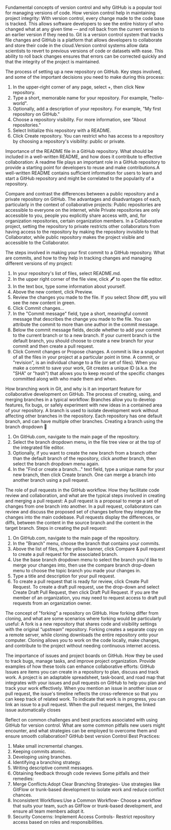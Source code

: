 Fundamental concepts of version control and why GitHub is a popular tool for managing versions of code. How version control help in maintaining project integrity:
With version control, every change made to the code base is tracked. This allows software developers to see the entire history of who changed what at any given time — and roll back from the current version to an earlier version if they need to. Git is a version control system that tracks file changes and GitHub is a platform that allows developers to collaborate and store their code in the cloud.Version control systems allow data scientists to revert to previous versions of code or datasets with ease. This ability to roll back changes ensures that errors can be corrected quickly and that the integrity of the project is maintained.

The process of setting up a new repository on GitHub. Key steps involved, and some of the important decisions you need to make during this process:
1. In the upper-right corner of any page, select +, then click New repository.
2. Type a short, memorable name for your repository. For example, "hello-world".
3. Optionally, add a description of your repository. For example, "My first repository on GitHub."
4. Choose a repository visibility. For more information, see "About repositories."
5. Select Initialize this repository with a README.
6. Click Create repository.
You can restrict who has access to a repository by choosing a repository's visibility: public or private.


Importance of the README file in a GitHub repository. What should be included in a well-written README, and how does it contribute to effective collaboration: 
A readme file plays an important role in a GitHub repository to provide a starting point for developers to reuse and make contributions.A well-written README contains sufficient information for users to learn and start a GitHub repository and might be correlated to the popularity of a repository.

Compare and contrast the differences between a public repository and a private repository on GitHub. The advantages and disadvantages of each, particularly in the context of collaborative projects:
Public repositories are accessible to everyone on the internet, while Private repositories are only accessible to you, people you explicitly share access with, and, for organization repositories, certain organization members.
In a Collaborative project, setting the repository to private restricts other collaborators from having access to the repository by making the repository invisible to that Collaborator, while public repository makes the project visible and accessible to the Collaborator.

The steps involved in making your first commit to a GitHub repository. What are commits, and how to they help in tracking changes and managing different versions of my project:
1. In your repository's list of files, select README.md.
2. In the upper right corner of the file view, click 🖋 to open the file editor.
3. In the text box, type some information about yourself.
4. Above the new content, click Preview.
5. Review the changes you made to the file. If you select Show diff, you will see the new content in green.
6. Click Commit changes...
7. In the "Commit message" field, type a short, meaningful commit message that describes the change you made to the file. You can attribute the commit to more than one author in the commit message.
8. Below the commit message fields, decide whether to add your commit to the current branch or to a new branch. If your current branch is the default branch, you should choose to create a new branch for your commit and then create a pull request.
9. Click Commit changes or Propose changes.
A commit is like a snapshot of all the files in your project at a particular point in time. A commit, or "revision", is an individual change to a file (or set of files). When you make a commit to save your work, Git creates a unique ID (a.k.a. the "SHA" or "hash") that allows you to keep record of the specific changes committed along with who made them and when.

How  branching work in Git, and why is it an important feature for collaborative development on GitHub. The process of creating, using, and merging branches in a typical workflow:
Branches allow you to develop features, fix bugs, or safely experiment with new ideas in a contained area of your repository. A branch is used to isolate development work without affecting other branches in the repository. Each repository has one default branch, and can have multiple other branches.
Creating a branch using the branch dropdown 🔗
1. On GitHub.com, navigate to the main page of the repository.
2. Select the  branch dropdown menu, in the file tree view or at the top of the integrated file editor.
3. Optionally, if you want to create the new branch from a branch other than the default branch of the repository, click another branch, then select the branch dropdown menu again.
4. In the "Find or create a branch..." text field, type a unique name for your new branch, then click Create branch.
One can merge a branch into another branch using a pull request.

The role of pull requests in the GitHub workflow. How  they facilitate code review and collaboration, and what are the typical steps involved in creating and merging a pull request:
A pull request is a proposal to merge a set of changes from one branch into another. In a pull request, collaborators can review and discuss the proposed set of changes before they integrate the changes into the main codebase. Pull requests display the differences, or diffs, between the content in the source branch and the content in the target branch.
Steps in creating the pull request:
1. On GitHub.com, navigate to the main page of the repository.
2. In the "Branch" menu, choose the branch that contains your commits.
3. Above the list of files, in the yellow banner, click Compare & pull request to create a pull request for the associated branch.
4. Use the base branch dropdown menu to select the branch you'd like to merge your changes into, then use the compare branch drop-down menu to choose the topic branch you made your changes in.
5. Type a title and description for your pull request.
6. To create a pull request that is ready for review, click Create Pull Request. To create a draft pull request, use the drop-down and select Create Draft Pull Request, then click Draft Pull Request. If you are the member of an organization, you may need to request access to draft pull requests from an organization owner.

The concept of "forking" a repository on GitHub. How forking differ from cloning, and what are some scenarios where forking would be particularly useful:
A fork is a new repository that shares code and visibility settings with the original “upstream” repository. Forking creates a separate copy on a remote server, while cloning downloads the entire repository onto your computer. Cloning allows you to work on the code locally, make changes, and contribute to the project without needing continuous internet access.

The importance of issues and project boards on GitHub. How they be used to track bugs, manage tasks, and improve project organization. Provide examples of how these tools can enhance collaborative efforts:
GitHub Issues are items you can create in a repository to plan, discuss and track work. A project is an adaptable spreadsheet, task-board, and road map that integrates with your issues and pull requests on GitHub to help you plan and track your work effectively. When you mention an issue in another issue or pull request, the issue's timeline reflects the cross-reference so that you can keep track of related work. To indicate that work is in progress, you can link an issue to a pull request. When the pull request merges, the linked issue automatically closes

Reflect on common challenges and best practices associated with using GitHub for version control. What are some common pitfalls new users might encounter, and what strategies can be employed to overcome them and ensure smooth collaboration?
GitHub best version Control Best Practices:
1. Make small incremental changes.
2. Keeping commits atomic. 
3. Developing using branches. 
4. Identifying a branching strategy. 
5. Writing descriptive commit messages.
6. Obtaining feedback through code reviews
Some pitfalls and their remedies:
1. Merge Conflicts:Adopt Clear Branching Strategies- Use strategies like GitFlow or trunk-based development to isolate work and reduce conflict chances.
2. Inconsistent Workflows:Use a Common Workflow- Choose a workflow that suits your team, such as GitFlow or trunk-based development, and ensure all team members adopt it.
3. Security Concerns: Implement Access Controls-  Restrict repository access based on roles and responsibilities.
